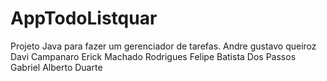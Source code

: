 # AppTodoListquar
Projeto Java para fazer um gerenciador de tarefas.
Andre gustavo queiroz 
Davi Campanaro 
Erick Machado Rodrigues
Felipe Batista Dos Passos
Gabriel Alberto Duarte
